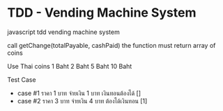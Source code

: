 # TDD - Vending Machine System
javascript tdd vending machine system

call getChange(totalPayable, cashPaid) the function must return array of coins

Use Thai coins
1 Baht
2 Baht
5 Baht
10 Baht

Test Case
* case #1 ราคา 1 บาท จ่ายเงิน 1 บาท เงินทอนต้องได้ []
* case #2 ราคา 3 บาท จ่ายเงิน 4 บาท ต้องได้เงินทอน [1]